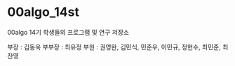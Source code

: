 # 00algo_14st
00algo 14기 학생들의 프로그램 및 연구 저장소

부장 : 김동욱
 부부장 : 최유정
 부원 : 권영완, 김민식, 민준우, 이민규, 정현수, 최민준, 최찬영
